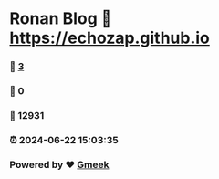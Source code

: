 # Ronan Blog :link: https://echozap.github.io 
### :page_facing_up: [3](https://echozap.github.io/tag.html) 
### :speech_balloon: 0 
### :hibiscus: 12931 
### :alarm_clock: 2024-06-22 15:03:35 
### Powered by :heart: [Gmeek](https://github.com/Meekdai/Gmeek)
